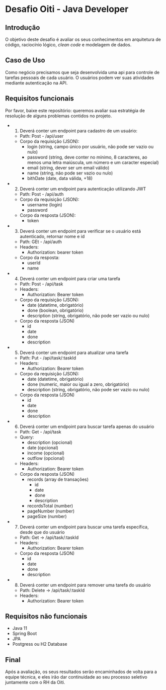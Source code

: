 # Desafio Oiti - Java Developer

## Introdução

O objetivo deste desafio é avaliar os seus conhecimentos em arquitetura de código, raciocínio lógico, _clean code_ e modelagem de dados.

## Caso de Uso

Como negócio precisamos que seja desenvolvida uma api para controle de tarefas pessoais de cada usuário.
O usuários podem ver suas atividades mediante autenticação na API.

## Requisitos funcionais

Por favor, baixe este repositório: queremos avaliar sua estratégia de resolução de alguns problemas contidos no projeto.

- 1. Deverá conter um endpoint para cadastro de um usuário:
  - Path: Post - /api/user
  - Corpo da requisição (JSON):
    - login (string, campo único por usuário, não pode ser vazio ou nulo)
    - password (string, deve conter no mínimo, 8 caracteres, ao menos uma letra maiúscula, um número e um caracter especial)
    - email (string, dever ser um email válido)
    - name (string, não pode ser vazio ou nulo)
    - bithDate (date, data válida, +18)
- 2. Deverá conter um endpoint para autenticação utilizando JWT
  - Path: Post - /api/auth
  - Corpo da requisição (JSON):
    - username (login)
    - password
  - Corpo da resposta (JSON):
    - token
- 3. Deverá conter um endpoint para verificar se o usuário está autenticado, retornar nome e id
  - Path: GEt - /api/auth
  - Headers:
    - Authorization: bearer token
  - Corpo da resposta:
    - userId
    - name
- 4. Deverá conter um endpoint para criar uma tarefa
  - Path: Post - /api/task
  - Headers:
    - Authorization: Bearer token
  - Corpo da requisição (JSON):
    - date (datetime, obrigatório)
    - done (boolean, obrigatório)
    - description (string, obrigatório, não pode ser vazio ou nulo)
  - Corpo da resposta (JSON)
    - id
    - date
    - done
    - description
- 5. Deverá conter um endpoint para atualizar uma tarefa
  - Path: Put - /api/task/:taskId
  - Headers:
    - Authorization: Bearer token
  - Corpo da requisição (JSON):
    - date (datetime, obrigatório)
    - done (numeric, maior ou igual a zero, obrigatório)
    - description (string, obrigatório, não pode ser vazio ou nulo)
  - Corpo da resposta (JSON)
    - id
    - date
    - done
    - description
- 6. Deverá conter um endpoint para buscar tarefa apenas do usuário
  - Path: Get - /api/task
  - Query:
    - description (opcional)
    - date (opcional)
    - income (opcional)
    - outflow (opcional)
  - Headers:
    - Authorization: Bearer token
  - Corpo da resposta (JSON)
    - records (array de transações)
      - id
      - date
      - done
      - description
    - recordsTotal (number)
    - pageNumber (number)
    - pageSize (number)
- 7. Deverá conter um endpoint para buscar uma tarefa específica, desde que do usuário
  - Path: Get -> /api/task/:taskId
  - Headers:
    - Authorization: Bearer token
  - Corpo da resposta (JSON)
    - id
    - date
    - done
    - description
- 8. Deverá conter um endpoint para remover uma tarefa do usuário
  - Path: Delete -> /api/task/:taskId
  - Headers:
    - Authorization: Bearer token

## Requisitos não funcionais

- Java 11
- Spring Boot
- JPA
- Postgress ou H2 Database

## Final

Após a avaliação, os seus resultados serão encaminhados de volta para a equipe técnica, e eles irão dar continuidade ao seu processo seletivo juntamente com o RH da Oiti.
​
